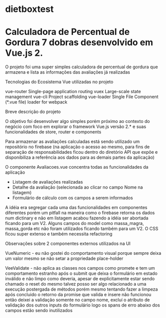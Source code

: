 # dietboxtest

# Calculadora de Percentual de Gordura 7 dobras desenvolvido em Vue.js 2.

O projeto foi uma super simples calculadora de percentual de gordura que armazena e lista as informações das avaliações já realizadas

Tecnologias do Ecosistema Vue utilizadas no projeto

vue-router      Single-page application routing
vuex    Large-scale state management
vue-cli     Project scaffolding
vue-loader  Single File Component (*.vue file) loader for webpack

Breve descrição do projeto

O objetivo foi desenvolver algo simples porém próximo ao contexto do negócio com
foco em explorar o framework Vue.js versão 2.* e suas funcionalidades de store, router e components

Para armazenar as avaliações calculadas está sendo utilizado um repositório no firebase (na aplicação o acesso ao mesmo, para fins de separação de responsabilidades ficou dentro do diretório API que expõe e disponibiliza a referência aos dados para as demais partes da aplicação)

O componente Avaliacoes.vue concentra todas as funcionalidades da aplicação
- Listagem de avaliações realizadas
- Detalhe da avaliação (selecionada ao clicar no campo Nome na listagem) 
- Formulário de cálculo com os campos a serem informados

A idéia era segregar cada uma das funcionalidades em componentes diferentes porém um pitfall na maneira como o
firebase retorna os dados num dictinary e não em listagem acabou fazendo a idéia ser abortada ficando para um V2.
Alguns campos do model como massa_magra, massa_gorda etc não foram utilizados ficando também para um V2.
O CSS ficou super extenso e também necessita refactoring

Observações sobre 2 componentes externos utilizados na UI

VueNumeric - eu não gostei do comportamento visual porque sempre deixa um valor mesmo se não setar a propriedade place-holder

VeeValidate - não aplica as classes nos campos como promete e tem um comportamento estranho após o submit que deixa 
o formulário em estado inválido e não limpo como deveria, apesar de explicitamente estar sendo chamado o reset do mesmo 
talvez posso ser algo relacionado a uma execução postergada de métodos porém mesmo tentando fazer a limpeza após concluido o retorno da promise que valida e insere não funcionou então deixei a validação somente no campo nome, excluí o atributo de validação dos outros inputs do formulário logo os spans de erro abaixo dos campos estão sendo inutilizados


